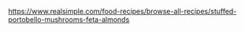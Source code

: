 https://www.realsimple.com/food-recipes/browse-all-recipes/stuffed-portobello-mushrooms-feta-almonds
